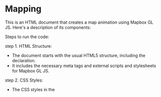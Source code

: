 # Mapping

This is an HTML document that creates a map animation using Mapbox GL JS. Here's a description of its components:

Steps to run the code:

 step 1. HTML Structure:
   - The document starts with the usual HTML5 structure, including the <!DOCTYPE html> declaration.
   - It includes the necessary meta tags and external scripts and stylesheets for Mapbox GL JS.

 step 2. CSS Styles:
   - The CSS styles in the <style> section define the appearance of the map and a button overlay.
   - The map is set to fill the entire viewport, and a button is placed at the top of the map.

step 3. JavaScript:
   - The JavaScript code initializes a Mapbox GL JS map and places it inside a <div> element with the id "map".
   - A marker is added to the map at the coordinates [76.98401, 11.01151].
   - The move() function is defined to animate the movement of the marker along a predefined set of bus stops (busStops array).
   - The move() function is called initially to start the animation.
   - The animation updates the marker's position every 1000 milliseconds (1 second) to simulate the bus moving from one stop to another.

step 4. Mapbox Access Token:
   - The Mapbox access token (mapboxgl.accessToken) is provided. You would typically replace this with your own Mapbox access token.
    
Future Improvements

Overall, this HTML document creates an interactive map with a button that triggers an animation showing the movement of a marker (simulating a bus) between specified bus stops on the map. The animation uses Mapbox GL JS for mapping functionality.

